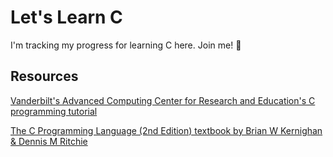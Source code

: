 # Let's Learn C

I'm tracking my progress for learning C here. Join me! 💫

## Resources

[Vanderbilt's Advanced Computing Center for Research and Education's C programming tutorial](https://github.com/accre/Cprogramming)

[The C Programming Language (2nd Edition) textbook by Brian W Kernighan & Dennis M Ritchie](https://archive.org/details/CProgrammingLanguage2ndEditionByBrianW.KernighanDennisM.Ritchie)